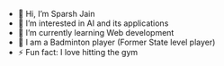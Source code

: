 - 👋 Hi, I’m Sparsh Jain
- 👀 I’m interested in AI and its applications
- 🌱 I’m currently learning Web development
- 🏸 I am a Badminton player (Former State level player)
- ⚡ Fun fact: I love hitting the gym

<!---
SparshJain769/SparshJain769 is a ✨ special ✨ repository because its `README.md` (this file) appears on your GitHub profile.
You can click the Preview link to take a look at your changes.
--->
